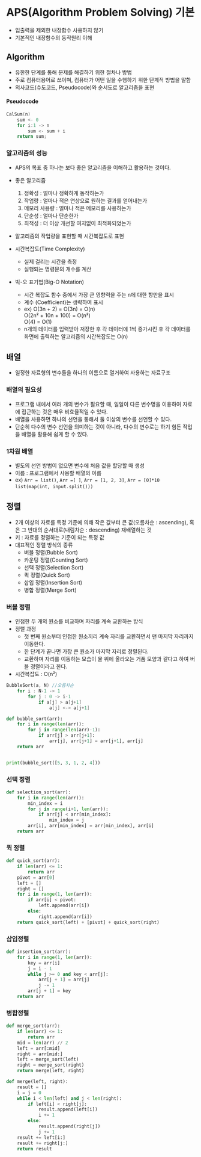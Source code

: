 ﻿# APS(Algorithm Problem Solving) 기본

- 입출력을 제외한 내장함수 사용하지 않기
- 기본적인 내장함수의 동작원리 이해

## Algorithm

- 유한한 단계를 통해 문제를 해결하기 위한 절차나 방법
- 주로 컴퓨터용어로 쓰이며, 컴퓨터가 어떤 일을 수행하기 위한 단계적 방법을 말함
- 의사코드(슈도코드, Pseudocode)와 순서도로 알고리즘을 표현

#### Pseudocode

```c++
CalSum(n)
    sum <- 0
    for i:1 -> n
        sum <- sum + i
    return sum;
```

### 알고리즘의 성능

- APS의 목표 중 하나는 보다 좋은 알고리즘을 이해하고 활용하는 것이다.

- 좋은 알고리즘

  1. 정확성 : 얼마나 정확하게 동작하는가
  2. 작업량 : 얼마나 적은 연상으로 원하는 결과를 얻어내는가
  3. 메모리 사용량 : 얼마나 적은 메모리를 사용하는가
  4. 단순성 : 얼마나 단순한가
  5. 최적성 : 더 이상 개선할 여지없이 최적화되었는가

- 알고리즘의 작업량을 표현할 때 시간복잡도로 표현
- 시간복잡도(Time Complexity)
  - 실제 걸리는 시간을 측정
  - 실행되는 명령문의 개수를 계산
- 빅-오 표기법(Big-O Notation)
  - 시간 복잡도 함수 중에서 가장 큰 영향력을 주는 n에 대한 항만을 표시
  - 계수 (Coefficient)는 생략하여 표시
  - ex) O(3n + 2) = O(3n) = O(n)  
    O(2n² + 10n + 100) = O(n²)  
    O(4) = O(1)
  - n개의 데이터를 입력받아 저장한 후 각 데이터에 1씩 증가시킨 후 각 데이터를 화면에 출력하는 알고리즘의 시간복잡도는 O(n)

## 배열

- 일정한 자료형의 변수들을 하나의 이름으로 열거하여 사용하는 자료구조

### 배열의 필요성

- 프로그램 내에서 여러 개의 변수가 필요할 때, 일일이 다른 변수명을 이용하여 자료에 접근하는 것은 매우 비효율적일 수 있다.
- 배열을 사용하면 하나의 선언을 통해서 둘 이상의 변수를 선언할 수 있다.
- 단순히 다수의 변수 선언을 의미하는 것이 아니라, 다수의 변수로는 하기 힘든 작업을 배열을 활용해 쉽게 할 수 있다.

### 1차원 배열

- 별도의 선언 방법이 없으면 변수에 처음 값을 할당할 때 생성
- 이름 : 프로그램에서 사용할 배열의 이름
- ex) `Arr = list()`, `Arr =[ ]`, `Arr = [1, 2, 3]`, `Arr = [0]*10`
  `list(map(int, input.split()))`

## 정렬

- 2개 이상의 자료를 특정 기준에 의해 작은 값부터 큰 값(오름차순 : ascending), 혹은 그 반대의 순서대로(내림차순 : descending) 재배열하는 것
- 키 : 자료를 정렬하는 기준이 되는 특정 값
- 대표적인 정렬 방식의 종류
  - 버블 정렬(Bubble Sort)
  - 카운팅 정렬(Counting Sort)
  - 선택 정렬(Selection Sort)
  - 퀵 정렬(Quick Sort)
  - 삽입 정렬(Insertion Sort)
  - 병합 정렬(Merge Sort)

### 버블 정렬

- 인접한 두 개의 원소를 비교하며 자리를 계속 교환하는 방식
- 정렬 과정
  - 첫 번째 원소부터 인접한 원소끼리 계속 자리를 교환하면서 맨 마지막 자리까지 이동한다.
  - 한 단계가 끝나면 가장 큰 원소가 마지막 자리로 정렬된다.
  - 교환하며 자리를 이동하는 모습이 물 위에 올라오는 거품 모양과 같다고 하여 버블 정렬이라고 한다.
- 시간복잡도 : O(n²)

```c++
BubbleSort(a, N) //오름차순
    for i : N-1 -> 1
        for j : 0 -> i-1
            if a[j] > a[j+1]
                a[j] <-> a[j+1]
```

```py
def bubble_sort(arr):
    for i in range(len(arr)):
        for j in range(len(arr)-1):
            if arr[j] > arr[j+1]:
                arr[j], arr[j+1] = arr[j+1], arr[j]
    return arr


print(bubble_sort([5, 3, 1, 2, 4]))
```

### 선택 정렬

```py
def selection_sort(arr):
    for i in range(len(arr)):
        min_index = i
        for j in range(i+1, len(arr)):
            if arr[j] < arr[min_index]:
                min_index = j
        arr[i], arr[min_index] = arr[min_index], arr[i]
    return arr
```

### 퀵 정렬

```py
def quick_sort(arr):
    if len(arr) <= 1:
        return arr
    pivot = arr[0]
    left = []
    right = []
    for i in range(1, len(arr)):
        if arr[i] < pivot:
            left.append(arr[i])
        else:
            right.append(arr[i])
    return quick_sort(left) + [pivot] + quick_sort(right)
```

### 삽입정렬

```py
def insertion_sort(arr):
    for i in range(1, len(arr)):
        key = arr[i]
        j = i - 1
        while j >= 0 and key < arr[j]:
            arr[j + 1] = arr[j]
            j -= 1
        arr[j + 1] = key
    return arr
```

### 병합정렬

```py
def merge_sort(arr):
    if len(arr) <= 1:
        return arr
    mid = len(arr) // 2
    left = arr[:mid]
    right = arr[mid:]
    left = merge_sort(left)
    right = merge_sort(right)
    return merge(left, right)

def merge(left, right):
    result = []
    i = j = 0
    while i < len(left) and j < len(right):
        if left[i] < right[j]:
            result.append(left[i])
            i += 1
        else:
            result.append(right[j])
            j += 1
    result += left[i:]
    result += right[j:]
    return result

```
